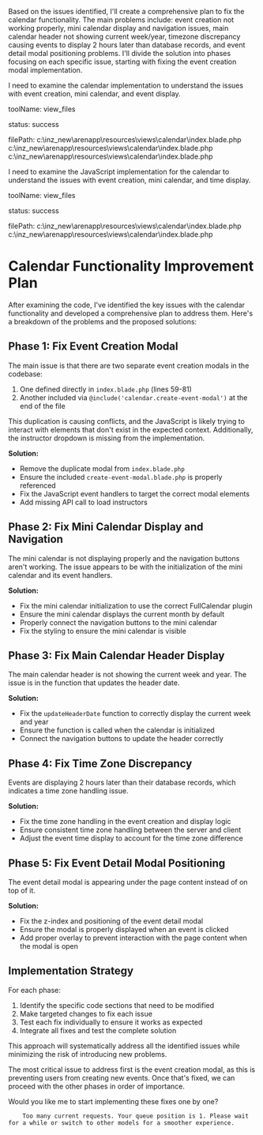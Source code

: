 
Based on the issues identified, I'll create a comprehensive plan to fix the calendar functionality. The main problems include: event creation not working properly, mini calendar display and navigation issues, main calendar header not showing current week/year, timezone discrepancy causing events to display 2 hours later than database records, and event detail modal positioning problems. I'll divide the solution into phases focusing on each specific issue, starting with fixing the event creation modal implementation.

          
I need to examine the calendar implementation to understand the issues with event creation, mini calendar, and event display.
        
            
toolName: view_files
            
status: success
          
            
filePath: c:\inz_new\arenapp\resources\views\calendar\index.blade.php
c:\inz_new\arenapp\resources\views\calendar\index.blade.php
c:\inz_new\arenapp\resources\views\calendar\index.blade.php
          
I need to examine the JavaScript implementation for the calendar to understand the issues with event creation, mini calendar, and time display.
        
            
toolName: view_files
            
status: success
          
            
filePath: c:\inz_new\arenapp\resources\views\calendar\index.blade.php
c:\inz_new\arenapp\resources\views\calendar\index.blade.php
          
# Calendar Functionality Improvement Plan

After examining the code, I've identified the key issues with the calendar functionality and developed a comprehensive plan to address them. Here's a breakdown of the problems and the proposed solutions:

## Phase 1: Fix Event Creation Modal

The main issue is that there are two separate event creation modals in the codebase:
1. One defined directly in `index.blade.php` (lines 59-81)
2. Another included via `@include('calendar.create-event-modal')` at the end of the file

This duplication is causing conflicts, and the JavaScript is likely trying to interact with elements that don't exist in the expected context. Additionally, the instructor dropdown is missing from the implementation.

**Solution:**
- Remove the duplicate modal from `index.blade.php`
- Ensure the included `create-event-modal.blade.php` is properly referenced
- Fix the JavaScript event handlers to target the correct modal elements
- Add missing API call to load instructors

## Phase 2: Fix Mini Calendar Display and Navigation

The mini calendar is not displaying properly and the navigation buttons aren't working. The issue appears to be with the initialization of the mini calendar and its event handlers.

**Solution:**
- Fix the mini calendar initialization to use the correct FullCalendar plugin
- Ensure the mini calendar displays the current month by default
- Properly connect the navigation buttons to the mini calendar
- Fix the styling to ensure the mini calendar is visible

## Phase 3: Fix Main Calendar Header Display

The main calendar header is not showing the current week and year. The issue is in the function that updates the header date.

**Solution:**
- Fix the `updateHeaderDate` function to correctly display the current week and year
- Ensure the function is called when the calendar is initialized
- Connect the navigation buttons to update the header correctly

## Phase 4: Fix Time Zone Discrepancy

Events are displaying 2 hours later than their database records, which indicates a time zone handling issue.

**Solution:**
- Fix the time zone handling in the event creation and display logic
- Ensure consistent time zone handling between the server and client
- Adjust the event time display to account for the time zone difference

## Phase 5: Fix Event Detail Modal Positioning

The event detail modal is appearing under the page content instead of on top of it.

**Solution:**
- Fix the z-index and positioning of the event detail modal
- Ensure the modal is properly displayed when an event is clicked
- Add proper overlay to prevent interaction with the page content when the modal is open

## Implementation Strategy

For each phase:
1. Identify the specific code sections that need to be modified
2. Make targeted changes to fix each issue
3. Test each fix individually to ensure it works as expected
4. Integrate all fixes and test the complete solution

This approach will systematically address all the identified issues while minimizing the risk of introducing new problems.

The most critical issue to address first is the event creation modal, as this is preventing users from creating new events. Once that's fixed, we can proceed with the other phases in order of importance.

Would you like me to start implementing these fixes one by one?

        Too many current requests. Your queue position is 1. Please wait for a while or switch to other models for a smoother experience.